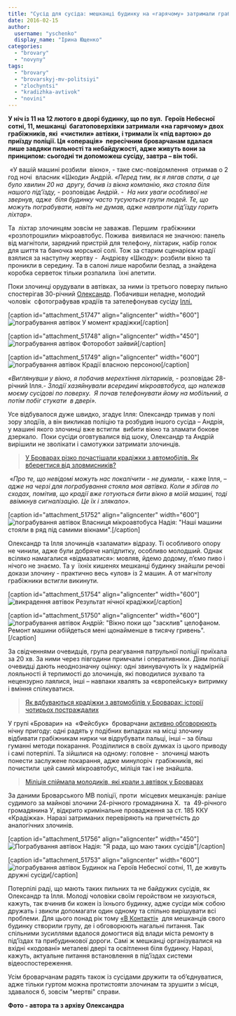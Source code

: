 ```yaml
---
title: "Сусід для сусіда: мешканці будинку на «гарячому» затримали грабіжників автівок"
date: 2016-02-15
author: 
  username: "yschenko"
  display_name: "Ірина Ющенко"
categories: 
  - "brovary"
  - "novyny"
tags: 
  - "brovary"
  - "brovarskyj-mv-politsiyi"
  - "zlochyntsi"
  - "kradizhka-avtivok"
  - "novini"
---
```


**У ніч із 11 на 12 лютого в дворі будинку, що по вул.  Героїв Небесної сотні, 11, мешканці  багатоповерхівки затримали «на гарячому» двох грабіжників, які  «чистили» автівки, і тримали їх «під вартою» до приїзду поліції. Ця «операція»  пересічним броварчанам вдалася лише завдяки пильності та небайдужості, адже живуть вони за принципом: сьогодні ти допоможеш сусіду, завтра – він тобі.**

 «У вашій машині розбили  вікно», - таке смс-повідомлення  отримав о 2 год ночі  власник «Шкоди» Андрій. _«Перед тим, як я лягав спати, а це було хвилин 20 на  другу, бачив із вікна компанію, яка стояла біля нашого під’їзду,_ - розповідає Андрій. -  _На них уваги особливої не звернув, адже  біля будинку часто тусуються групи людей. Те, що можуть пограбувати, навіть не думав, адже навпроти під’їзду горить ліхтар»._

Та  ліхтар злочинцям зовсім не заважав. Першим  грабіжники «розпотрошили» мікроавтобус. Пожива  виявилася не значною: панель від магнітоли, зарядний пристрій для телефону, ліхтарик, набір голок для шиття та баночка морської солі. Тож за старим сценарієм крадії взялися за наступну жертву -  Андрієву «Шкоду»: розбили вікно та проникли в середину. Та в салоні лише наробили безлад, а знайдена коробка серветок тільки розпалила  їхні апетити.

Поки злочинці орудували в автівках, за ними із третього поверху пильно спостерігав 30-річний [Олександр](http://www.facebook.com/alex.rzhanitsyn.9). Побачивши неладне, молодий чоловік  сфотографував крадіїв та зателефонував сусіду [Іллі.](http://www.facebook.com/shkodnikov)

\[caption id="attachment\_51747" align="aligncenter" width="600"\]![ пограбування автівок](https://mpz.brovary.org/wp-content/uploads/2016/02/1-4.jpg) У момент крадіжки\[/caption\]

\[caption id="attachment\_51748" align="aligncenter" width="450"\]![ пограбування автівок](https://mpz.brovary.org/wp-content/uploads/2016/02/2-4.jpg) Фоторобот зайвий\[/caption\]

\[caption id="attachment\_51749" align="aligncenter" width="600"\]![ пограбування автівок](https://mpz.brovary.org/wp-content/uploads/2016/02/3-4.jpg) Крадії власною персоною\[/caption\]

_«Виглянувши у вікно, я побачив мерехтіння ліхтариків, -_ розповідає 28-річний Ілля.- _Злодії хазяйнували всередині мікроавтобуса, що належав моєму сусідові по поверху.  Я почав телефонувати йому на мобільний, а потім побіг стукати  в двері»._

Усе відбувалося дуже швидко, згадує Ілля: Олександр тримав у полі зору злодіїв, а він викликав поліцію та розбудив іншого сусіда – Андрія, у машині якого злочинці вже встигли  вибити вікно та зламати бокове дзеркало.  Поки сусіди оговтувалися від шоку, Олександр та Андрій вирішили не зволікати і самотужки затримати злочинців.

> [У Броварах різко почастішали крадіжки з автомобілів. Як вберегтися від зловмисників?](https://mpz.brovary.org/u-brovarah-strimko-zrostaye-kilkist-pograbuvan-avtomobiliv-yak-vberegti-svoye-poradi-militsiyi-ta-strahovoyi/)

 «_Про те, що невідомі можуть нас покалічити - не думали,_ - каже Ілля, – _адже на черзі для пограбування стояла моя автівка. Коли я збігав по сходах, помітив, що крадії вже готуються бити вікно в моїй машині, тоді  ввімкнув сигналізацію. Це їх і злякало»._

\[caption id="attachment\_51752" align="aligncenter" width="600"\]![ пограбування автівок](https://mpz.brovary.org/wp-content/uploads/2016/02/7-3.jpg) Власниця мікроавтобуса Надія: "Наші машини стояли в ряд під самими вікнами".\[/caption\]

Олександр та Ілля злочинців «заламати» відразу. Ті особливого опору не чинили, адже були добряче напідпитку, особливо молодший. Однак всіляко намагалися «відмазатися»: мовляв, йдемо додому, п’ємо пиво і нічого не знаємо. Та у  їхніх кишенях мешканці будинку знайшли речові докази злочину - практично весь «улов» із 2 машин. А от магнітолу грабіжники встигли викинути.

\[caption id="attachment\_51754" align="aligncenter" width="600"\]![викрадення автівок](https://mpz.brovary.org/wp-content/uploads/2016/02/4-3.jpg) Результат нічної крадіжки\[/caption\]

\[caption id="attachment\_51750" align="aligncenter" width="600"\]![ пограбування автівок](https://mpz.brovary.org/wp-content/uploads/2016/02/5-4.jpg) Андрій: "Вікно поки що "засклив" целофаном. Ремонт машини обійдеться мені щонайменше в тисячу гривень".\[/caption\]

За свідченнями очевидців, група реагування патрульної поліції приїхала за 20 хв. За ними через півгодини примчали і оперативники. Діям поліції очевидці дають неоднозначну оцінку: одні звинувачують їх у надмірній лояльності й терпимості до злочинців, які поводилися зухвало та нецензурно лаялися, інші – навпаки хвалять за «європейську» витримку і вміння спілкуватися.

> [Як вдбуваються крадіжки з автомобілів у Броварах: історії чотирьох постраждалих](https://mpz.brovary.org/kradizhki-z-avto-yak-tse-vidbuvayetsya-istoriyi-chotiroh-postrazhdalih/)

У групі «Бровари» на  «Фейсбук»  броварчани [активно обговорюють](https://www.facebook.com/groups/brovary/permalink/1191921440837820/) нічну пригоду: одні радять у подібних випадках на місці злочину відбивати грабіжникам нирки чи відрубувати пальці, інші – за більш гуманні методи покарання. Розділилися в своїх думках із цього приводу і самі потерпілі. Та зійшлися на одному: головне -  злочинці мають понести заслужене покарання, адже минулоріч  грабіжників, які почистили  цей самий мікроавтобус, міліція так і не знайшла.

> [Міліція спіймала молодиків, які крали з автівок у Броварах](https://mpz.brovary.org/militsiya-spiymala-molodikiv-yaki-krali-z-avtivok-u-brovarah/)

За даними Броварського МВ поліції, проти  місцевих мешканців: раніше судимого за майнові злочини 24-річного громадянина Х.  та  49-річного громадянина У, відкрито кримінальне провадження за ст. 185 ККУ  «Крадіжка». Наразі затриманих перевіряють на причетність до аналогічних злочинів.

\[caption id="attachment\_51756" align="aligncenter" width="450"\]![Пограбування автівок](https://mpz.brovary.org/wp-content/uploads/2016/02/9-1.jpg) Надія: "Я рада, що маю таких сусідів"\[/caption\]

\[caption id="attachment\_51753" align="aligncenter" width="600"\]![ пограбування автівок](https://mpz.brovary.org/wp-content/uploads/2016/02/8-2.jpg) Будинок на Героїв Небесної сотні, 11, де живуть дружні сусіди\[/caption\]

Потерпілі раді, що мають таких пильних та не байдужих сусідів, як Олександр та Ілля. Молоді чоловіки своїм геройством не хизуються, кажуть, так вчинив би кожен із їхнього будинку, адже сусіди між собою дружать і звикли допомагати один одному та спільно вирішувати всі проблеми. Для цього понад рік тому [«В Контакті»](http://vk.com/voz11)  для мешканців свого будинку створили групу, де і обговорюють нагальні питання. Так спільними зусиллями вдалося домогтися від влади міста ремонту в під’їздах та прибудинкової дороги. Самі ж мешканці організувалися на вхідні «кодовані» металеві двері та освітлення біля будинку. Наразі, кажуть, актуальне питання встановлення в під’їздах системи відеоспостереження.

Усім броварчанам радять також із сусідами дружити та об’єднуватися, адже тільки гуртом можна протистояти злочинам та зрушити з місця, здавалося б, зовсім "мертві" справи.

**Фото - автора та з архіву Олександра**
